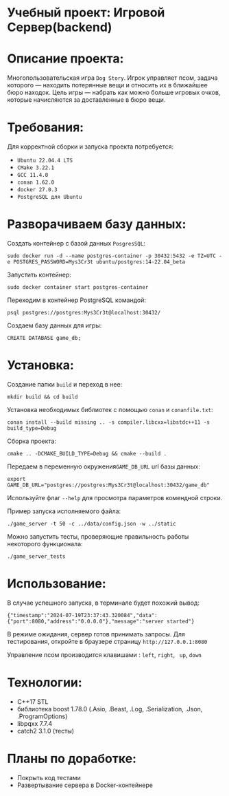 # Учебный проект: Игровой Сервер(backend)
# Описание проекта:
Многопользовательская игра ```Dog Story```. 
Игрок управляет псом, задача которого — находить потерянные вещи и относить их в ближайшее бюро находок. 
Цель игры — набрать как можно больше игровых очков, которые начисляются за доставленные в бюро вещи.

# Требования:
Для корректной сборки и запуска проекта потребуется:
- ```Ubuntu 22.04.4 LTS```
- ```CMake 3.22.1```
- ```GCC 11.4.0```
- ```conan 1.62.0```
- ```docker 27.0.3```
- ```PostgreSQL для Ubuntu```
	
# Разворачиваем базу данных:
Создать контейнер с базой данных ```PosgresSQL```:
```
sudo docker run -d --name postgres-container -p 30432:5432 -e TZ=UTC -e POSTGRES_PASSWORD=Mys3Cr3t ubuntu/postgres:14-22.04_beta
```
Запустить контейнер:
```
sudo docker container start postgres-container
```
Переходим в контейнер PostgreSQL командой:
```
psql postgres://postgres:Mys3Cr3t@localhost:30432/
```
Создаем базу данных для игры:
```
CREATE DATABASE game_db;
```
# Установка: 
Создание папки ```build``` и переход в нее:
```
mkdir build && cd build
```
Установка необходимых библиотек с помощью ```conan``` и ```conanfile.txt```:
```
conan install --build missing .. -s compiler.libcxx=libstdc++11 -s build_type=Debug
```
Сборка проекта:
```
cmake .. -DCMAKE_BUILD_TYPE=Debug && cmake --build .
```
Передаем в переменную окружения```GAME_DB_URL``` url базы данных:
```
export GAME_DB_URL="postgres://postgres:Mys3Cr3t@localhost:30432/game_db"
```
Используйте флаг ```--help``` для просмотра параметров комендной строки.

Пример запуска исполняемого файла: 
```
./game_server -t 50 -c ../data/config.json -w ../static
```
Можно запустить тесты, проверяющие правильность работы некоторого функционала:
```
./game_server_tests
```
# Использование:
В случае успешного запуска, в терминале будет похожий вывод:
``` 
{"timestamp":"2024-07-19T23:37:43.320084","data":{"port":8080,"address":"0.0.0.0"},"message":"server started"}
```
В режиме ожидания, сервер готов принимать запросы. Для тестирования, откройте в браузере страницу ```http://127.0.0.1:8080```

Управление псом производится клавишами : ```left```,  ```right```, ``` up```, ```down```
# Технологии:
- C++17 STL
- библиотека boost 1.78.0 (.Asio, .Beast, .Log, .Serialization, .Json, .ProgramOptions)
- libpqxx 7.7.4
- catch2 3.1.0 (тесты)

# Планы по доработке:
- Покрыть код тестами
- Развертывание сервера в Docker-контейнере
